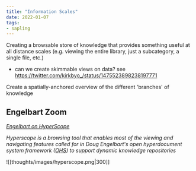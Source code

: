 ```yaml
---
title: "Information Scales"
date: 2022-01-07
tags:
- sapling
---
```


Creating a browsable store of knowledge that provides something useful at all distance scales (e.g. viewing the entire library, just a subcategory, a single file, etc.)
- can we create skimmable views on data? see https://twitter.com/kirkbyo_/status/1475523898238197771

Create a spatially-anchored overview of the different 'branches' of knowledge

## Engelbart Zoom
*[Engelbart on HyperScope](https://dougengelbart.org/content/view/154/86/)*

*Hyperscope is a browsing tool that enables most of the viewing and navigating features called for in Doug Engelbart's open hyperdocument system framework ([OHS](https://www.dougengelbart.org/about/ohs.html)) to support dynamic knowledge repositories*

![[thoughts/images/hyperscope.png|300]]